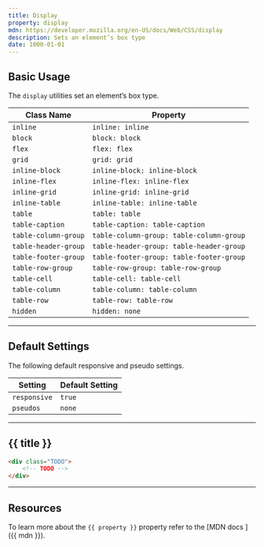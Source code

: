 ```yaml
---
title: Display
property: display
mdn: https://developer.mozilla.org/en-US/docs/Web/CSS/display
description: Sets an element’s box type
date: 1000-01-01
---
```


## Basic Usage

The `display` utilities set an element’s box type.

| Class Name           | Property                                 |
| -------------------- | ---------------------------------------- |
| `inline`             | `inline: inline`                         |
| `block`              | `block: block`                           |
| `flex`               | `flex: flex`                             |
| `grid`               | `grid: grid`                             |
| `inline-block`       | `inline-block: inline-block`             |
| `inline-flex`        | `inline-flex: inline-flex`               |
| `inline-grid`        | `inline-grid: inline-grid`               |
| `inline-table`       | `inline-table: inline-table`             |
| `table`              | `table: table`                           |
| `table-caption`      | `table-caption: table-caption`           |
| `table-column-group` | `table-column-group: table-column-group` |
| `table-header-group` | `table-header-group: table-header-group` |
| `table-footer-group` | `table-footer-group: table-footer-group` |
| `table-row-group`    | `table-row-group: table-row-group`       |
| `table-cell`         | `table-cell: table-cell`                 |
| `table-column`       | `table-column: table-column`             |
| `table-row`          | `table-row: table-row`                   |
| `hidden`             | `hidden: none`                           |

---

## Default Settings

The following default responsive and pseudo settings.

| Setting      | Default Setting |
| ------------ | --------------- |
| `responsive` | `true`          |
| `pseudos`    | `none`          |

---

## {{ title }}

<div class="bg-silver-200 p-20 h-256 radius-md flex flex-wrap align-content-center">
  <!-- ... -->
</div>

```html
<div class="TODO">
	<!-- TODO -->
</div>
```

---

## Resources

To learn more about the `{{ property }}` property refer to the [MDN docs <i class="far fa-external-link ml-6"></i>]({{ mdn }}).
